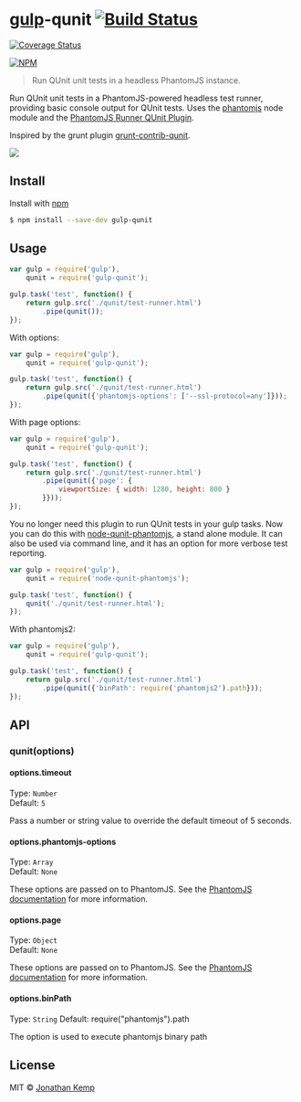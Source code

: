 # [gulp](https://github.com/gulpjs/gulp)-qunit [![Build Status](https://travis-ci.org/jonkemp/gulp-qunit.svg?branch=master)](https://travis-ci.org/jonkemp/gulp-qunit)
[![Coverage Status](https://coveralls.io/repos/jonkemp/gulp-qunit/badge.svg?branch=master&service=github)](https://coveralls.io/github/jonkemp/gulp-qunit?branch=master)

[![NPM](https://nodei.co/npm/gulp-qunit.png?downloads=true)](https://nodei.co/npm/gulp-qunit/)

> Run QUnit unit tests in a headless PhantomJS instance.

Run QUnit unit tests in a PhantomJS-powered headless test runner, providing basic console output for QUnit tests. Uses the [phantomjs](https://github.com/Medium/phantomjs) node module and the [PhantomJS Runner QUnit Plugin](https://github.com/jonkemp/qunit-phantomjs-runner).

Inspired by the grunt plugin [grunt-contrib-qunit](https://github.com/gruntjs/grunt-contrib-qunit).

![](screenshot.png)

## Install

Install with [npm](https://npmjs.org/package/gulp-qunit)

```bash
$ npm install --save-dev gulp-qunit
```

## Usage

```js
var gulp = require('gulp'),
    qunit = require('gulp-qunit');

gulp.task('test', function() {
    return gulp.src('./qunit/test-runner.html')
        .pipe(qunit());
});
```

With options:

```js
var gulp = require('gulp'),
    qunit = require('gulp-qunit');

gulp.task('test', function() {
    return gulp.src('./qunit/test-runner.html')
        .pipe(qunit({'phantomjs-options': ['--ssl-protocol=any']}));
});
```

With page options:

```js
var gulp = require('gulp'),
    qunit = require('gulp-qunit');

gulp.task('test', function() {
    return gulp.src('./qunit/test-runner.html')
        .pipe(qunit({'page': {
            viewportSize: { width: 1280, height: 800 }
        }}));
});
```

You no longer need this plugin to run QUnit tests in your gulp tasks. Now you can do this with [node-qunit-phantomjs](https://github.com/jonkemp/node-qunit-phantomjs), a stand alone module. It can also be used via command line, and it has an option for more verbose test reporting.
```js
var gulp = require('gulp'),
    qunit = require('node-qunit-phantomjs');

gulp.task('test', function() {
    qunit('./qunit/test-runner.html');
});
```

With phantomjs2:

```js
var gulp = require('gulp'),
    qunit = require('gulp-qunit');

gulp.task('test', function() {
    return gulp.src('./qunit/test-runner.html')
        .pipe(qunit({'binPath': require('phantomjs2').path}));
});
```

## API

### qunit(options)

#### options.timeout

Type: `Number`  
Default: `5`

Pass a number or string value to override the default timeout of 5 seconds.

#### options.phantomjs-options

Type: `Array`  
Default: `None`

These options are passed on to PhantomJS. See the [PhantomJS documentation](http://phantomjs.org/api/command-line.html) for more information.

#### options.page

Type: `Object`  
Default: `None`

These options are passed on to PhantomJS. See the [PhantomJS documentation](http://phantomjs.org/page-automation.html) for more information.

#### options.binPath

Type: `String`
Default: require("phantomjs").path

The option is used to execute phantomjs binary path

## License

MIT © [Jonathan Kemp](http://jonkemp.com)
